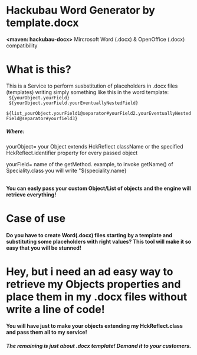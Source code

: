 # Hackubau Word Generator by template.docx
<span class="lead"><b><maven: hackubau-docx></b> Mircrosoft Word (.docx) & OpenOffice (.docx) compatibility</span>


<h1><b>What is this?</b></h1>
This is a Service to perform susbstitution of placeholders in .docx files (templates) writing simply something like this in the word template:
<br>
<code> ${yourObject.yourField} </code>
<br>
<code> ${yourObject.yourField.yourEventuallyNestedField} </code>
<br>
<code> ${list_yourObject.yourField1@separator#yourField2.yourEventuallyNestedField@separator#yourfield3} </code>
<h5>Where:</h5
  <p>yourObject= your Object extends HckReflect className or the specified HckReflect.identifier property for every passed object</p>
  <p>yourField= name of the getMethod. example, to invoke getName() of Speciality.class you will write "${speciality.name}</p>

<br><b>You can easly pass your custom Object/List of objects and the engine will retrieve everything!</b>


<h1 class="lead">Case of use</h1>

<h4 class="lead">Do you have to create Word(.docx) files starting by a template and substituting some placeholders with right values?
This tool will make it so easy that you will be stunned! </h4>

<h1 class="lead">Hey, but i need an ad easy way to retrieve my Objects properties and place them in my .docx files without write a line of code!</h1>

<h4 class="lead">You will have just to make your objects extending my HckReflect.class and pass them all to my service!</h4>
<h5 class="lead">The remaining is just about .docx template! Demand it to your customers.</h5>

